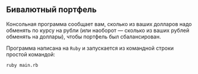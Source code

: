 ## Бивалютный портфель 

Консольная программа сообщает вам, сколько из ваших долларов надо обменять по курсу на рубли (или наоборот — сколько из ваших рублей обменять на доллары), чтобы портфель был сбалансирован. 

Программа написана на ```Ruby``` и запускается из командной строки простой командой:

```
ruby main.rb
```

